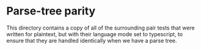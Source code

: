 # Parse-tree parity

This directory contains a copy of all of the surrounding pair tests that were written for plaintext, but with their language mode set to typescript, to ensure that they are handled identically when we have a parse tree.